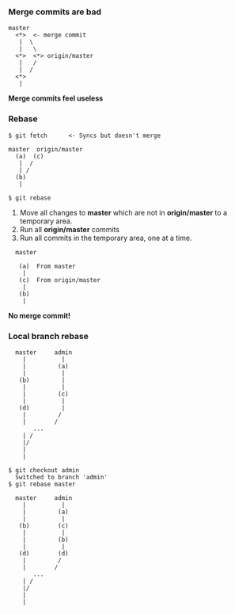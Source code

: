 ### Merge commits are bad
```
master
  <*>  <- merge commit
   |  \
   |   \
  <*>  <*> origin/master
   |   /
   |  /
  <*>
   |
```
**Merge commits feel useless**
### Rebase
```
$ git fetch      <- Syncs but doesn't merge
```
```
master  origin/master
  (a)  (c)
   |  /
   | / 
  (b)
   |
```
```
$ git rebase
```
1. Move all changes to **master** which are not in **origin/master** to a temporary area.
2. Run all **origin/master** commits
3. Run all commits in the temporary area, one at a time.
```
  master

   (a)  From master
    |
   (c)  From origin/master
    |
   (b)
    |
```
**No merge commit!**
### Local branch rebase
```
  master     admin
    |          |
    |         (a) 
    |          |
   (b)         |
    |          |
    |         (c)     
    |          |
   (d)         |
    |         /
    |        /
       ...
    | /
    |/
    |
    |
```  
```
$ git checkout admin
  Switched to branch 'admin'
$ git rebase master
``` 
```
  master     admin
    |          |
    |         (a) 
    |          |
   (b)        (c)
    |          |
    |         (b)     
    |          |
   (d)        (d)
    |         /
    |        /
       ...
    | /
    |/
    |
    |
```  